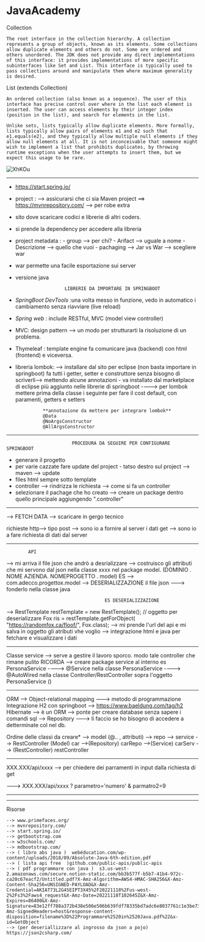 # JavaAcademy
Collection

    The root interface in the collection hierarchy. A collection represents a group of objects, known as its elements. Some collections allow duplicate elements and others do not. Some are ordered and others unordered. The JDK does not provide any direct implementations of this interface: it provides implementations of more specific subinterfaces like Set and List. This interface is typically used to pass collections around and manipulate them where maximum generality is desired.

List (extends Collection)

    An ordered collection (also known as a sequence). The user of this interface has precise control over where in the list each element is inserted. The user can access elements by their integer index (position in the list), and search for elements in the list.

    Unlike sets, lists typically allow duplicate elements. More formally, lists typically allow pairs of elements e1 and e2 such that e1.equals(e2), and they typically allow multiple null elements if they allow null elements at all. It is not inconceivable that someone might wish to implement a list that prohibits duplicates, by throwing runtime exceptions when the user attempts to insert them, but we expect this usage to be rare.

![XhKOu](https://user-images.githubusercontent.com/116810620/203954161-f2ae390f-ccb8-48a2-bbd9-f68f78feca6d.jpg)



_______________________________________________________________________________________________________________________________________________________________________________
- https://start.spring.io/
- project : --> assicurarsi che ci sia Maven project ==> https://mvnrepository.com/ --> per robe extra
- sito dove scaricare codici e librerie di altri coders.
- si prende la dependency per accedere alla libreria 
- project metadata : - group --> per chi?
			   - Arifact --> uguale a nome
			   - Descrizione --> quello che vuoi
			   - pachaging --> Jar vs War  --> scegliere war 
- war permette una facile esportazione sui server
- versione java 

						LIBRERIE DA IMPORTARE IN SPRINGBOOT

- *SpringBoot DevTools* :una volta messo in funzione, vedo in automatico i cambiamento senza riavviare 
(live reload)
- *Spring web* : include RESTful, MVC (model view controller)

- MVC: design pattern --> un modo per strutturarti la risoluzione di un problema.

- Thymeleaf : template engine fa comunicare java (backend) con html (frontend) e viceversa.

- libreria lombok: --> installare dal sito per eclipse (non basta importare in springboot) fa tutti i getter, setter e construttore senza bisogno di scriverli--> mettendo alcune annotazioni
		- va installato dal marketplace di eclipse più aggiunto nelle librerie di springboot
		----> per lombok mettere prima della classe i seguinte per fare il cost default, con paramenti, getters e setters

				**annotazione da mettere per integrare lombok**
				@Data
				@NoArgsConstructor
				@AllArgsConstructor

____________________________________________________________________________________________________________________________________________


							PROCEDURA DA SEGUIRE PER CONFIGURARE SPRINGBOOT
- generare il progetto 
- per varie cazzate fare update del project - tatso destro sul project --> maven --> update
- files html sempre sotto template
- controller --> rindrizza le richiesta
--> come si fa un controller 
- selezionare il pachage che ho creato --> 
	creare un package dentro quello principale aggiungendo ".controller"



________________________________________________________________________________________________________________________________________________
--> FETCH DATA --> scaricare in gergo tecnico

richieste http--> tipo post --> sono io a fornire al server i dati 
				get --> sono io a fare richiesta di dati dal server
_________________________________________________________________________________________________________________________________________________


			API

--> mi arriva il file json che andrò a desrializzare 
--> costruisco gli attributi che mi servono dal json nella classe xxxx nel package model. (DOMINIO . NOME AZIENDA. NOMEPROGETTO . model) ES --> com.adecco.progettox.model
--> DESERIALIZZAZIONE il file json ---> fonderlo nella classe java


										ES DESERIALIZZAZIONE
--> 		RestTemplate restTemplate = new RestTemplate(); // oggetto per deserializzare
		Fox ris = restTemplate.getForObject( "https://randomfox.ca/floof/", Fox.class);     --> mi prende l'url del api e mi salva in oggetto gli atributi vhe voglio
--> integrazione  html e java per fetchare e visualizzare i dati 

______________________________________________________________________________________________________________________________________________________________

Classe service --> serve a gestire il lavoro sporco. modo tale controller che rimane pulito 
				RICORDA --> creare package service al interno es PersonaService 
					----> @Service nella classe PersonaService 
					----> @AutoWired nella classe Controller/RestController sopra l'oggetto PersonaService ()
_______________________________________________________________________________________________________________________________________________________________

ORM --> Object-relational mapping ---> metodo di programmazione 
Integrazione H2 con springboot --> https://www.baeldung.com/tag/h2
Hibernate --> è un ORM --> ponte per creare database senza sapere i comandi sql
--> Repository ---> li faccio se ho bisogno di accedere a detterminate col nel db.


Ordine delle classi da creare* --> model (@.. , attributi)  --> repo --> service --> RestController
	(Model) car -->(Repository) carRepo -->(Service) carServ --> (RestController) restController
________________________________________________________________________________________________________________________________________________________________

XXX.XXX/api/xxxx --> per chiedere dei parramenti in input dalla richiesta di get

---> XXX.XXX/api/xxxx ? parametro='numero' & parmatro2=9
________________________________________________________________________________________________________________________________________________________________




______________________________________________________________________________________________________________________________________________________________



Risorse 

	--> www.primefaces.org/
	--> mvnrepository.com/
	--> start.spring.io/
	--> getbootstrap.com
	--> w3schools.com/
	--> mdbootstrap.com/
	--> ( libro abs java )  webéducation.com/wp-content/uploads/2018/09/Absolute-Java-6th-edition.pdf
	--> ( lista api free  )github.com/public-apis/public-apis
	--> ( pdf programmare con java )  s3.us-west-2.amazonaws.com/secure.notion-static.com/bb3b577f-b5b7-41b4-972c-ca20c67eacf2/Untitled.pdf?X-Amz-Algorithm=AWS4-HMAC-SHA256&X-Amz-Content-Sha256=UNSIGNED-PAYLOAD&X-Amz-Credential=AKIAT73L2G45EIPT3X45%2F20221118%2Fus-west-2%2Fs3%2Faws4_request&X-Amz-Date=20221118T102645Z&X-Amz-Expires=86400&X-Amz-Signature=83e12ff788a372b438e506e506b639fdf78335bd7adc6e8037761c1e3be730ce&X-Amz-SignedHeaders=host&response-content-disposition=filename%3D%22Programmare%2520in%2520Java.pdf%22&x-id=GetObject
	--> (per deseriallizzare al ingrosso da json a pojo) https://json2csharp.com/

